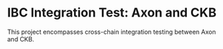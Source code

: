 # IBC Integration Test: Axon and CKB

This project encompasses cross-chain integration testing between Axon and CKB.
